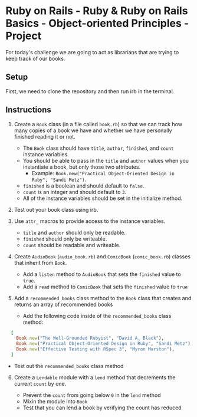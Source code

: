 # Ruby on Rails - Ruby & Ruby on Rails Basics - Object-oriented Principles - Project

For today's challenge we are going to act as librarians that are trying to keep track of our books.

## Setup

First, we need to clone the repository and then run irb in the terminal.

## Instructions

1. Create a `Book` class (in a file called `book.rb`) so that we can track how many copies of a book we have and whether we have personally finished reading it or not.

   - The `Book` class should have `title`, `author`, `finished`, and `count` instance variables.
   - You should be able to pass in the `title` and `author` values when you instantiate a book, but only those two attributes.
     - Example: `Book.new("Practical Object-Oriented Design in Ruby", "Sandi Metz")`.
   - `finished` is a boolean and should default to `false`.
   - `count` is an integer and should default to `3`.
   - All of the instance variables should be set in the initialize method.

2. Test out your book class using irb.
3. Use `attr_` macros to provide access to the instance variables.

   - `title` and `author` should only be readable.
   - `finished` should only be writeable.
   - `count` should be readable and writeable.

4. Create `AudioBook` (`audio_book.rb`) and `ComicBook` (`comic_book.rb`) classes that inherit from `Book`.

   - Add a `listen` method to `AudioBook` that sets the `finished` value to `true`.
   - Add a `read` method to `ComicBook` that sets the `finished` value to `true`

5. Add a `recommended_books` class method to the `Book` class that creates and returns an array of recommended books

   - Add the following code inside of the `recommended_books` class method:

```ruby
  [
    Book.new("The Well-Grounded Rubyist", "David A. Black"),
    Book.new("Practical Object-Oriented Design in Ruby", "Sandi Metz"),
    Book.new("Effective Testing with RSpec 3", "Myron Marston"),
  ]
```

   - Test out the `recommended_books` class method

6. Create a `Lendable` module with a `lend` method that decrements the current `count` by one.

   - Prevent the `count` from going below `0` in the `lend` method
   - Mixin the module into `Book`
   - Test that you can lend a book by verifying the count has reduced
